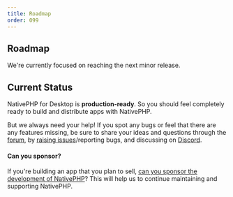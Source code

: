 ```yaml
---
title: Roadmap
order: 099
---
```


## Roadmap

We're currently focused on reaching the next minor release.

## Current Status

NativePHP for Desktop is **production-ready**. So you should feel completely ready to build and distribute apps
with NativePHP.

But we always need your help! If you spot any bugs or feel that there are any features missing, be sure to share
your ideas and questions through the [forum](https://github.com/orgs/nativephp/discussions), by
[raising issues](https://github.com/nativephp/laravel/issues/new/choose)/reporting bugs, and discussing on
[Discord](https://discord.gg/X62tWNStZK).

<aside class="relative z-0 mt-5 overflow-hidden rounded-2xl bg-pink-50 px-5 ring-1 ring-black/5 dark:bg-pink-600/10">

#### Can you sponsor?

If you're building an app that you plan to sell,
[can you sponsor the development of NativePHP](/docs/getting-started/sponsoring)? This will help us to continue
maintaining and supporting NativePHP.

</aside>
